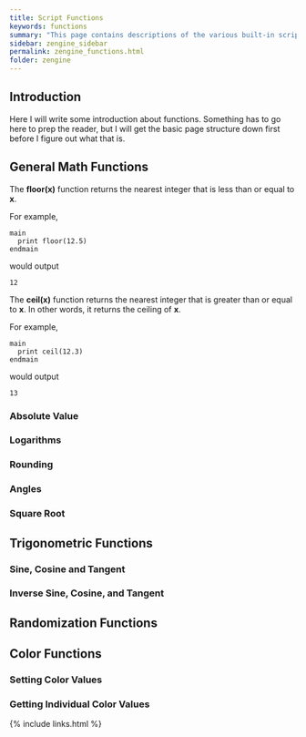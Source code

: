 ```yaml
---
title: Script Functions
keywords: functions
summary: "This page contains descriptions of the various built-in script functions, with examples to demonstrate proper usage."
sidebar: zengine_sidebar
permalink: zengine_functions.html
folder: zengine
---
```


## Introduction

Here I will write some introduction about functions. Something has to go here to prep the reader, but I will get the basic page structure down first before I figure out what that is.


## General Math Functions

The **floor(x)** function returns the nearest integer that is less than or equal to **x**.

For example,
```
main
  print floor(12.5)
endmain
```

would output
```
12
```



The **ceil(x)** function returns the nearest integer that is greater than or equal to **x**. In other words, it returns the ceiling of **x**.

For example,
```
main
  print ceil(12.3)
endmain
```

would output
```
13
```



### Absolute Value


### Logarithms


### Rounding


### Angles


### Square Root


## Trigonometric Functions

### Sine, Cosine and Tangent


### Inverse Sine, Cosine, and Tangent


## Randomization Functions



## Color Functions

### Setting Color Values


### Getting Individual Color Values



{% include links.html %}